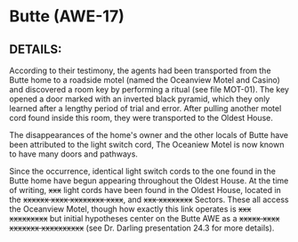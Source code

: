 # Butte (AWE-17)

## DETAILS:

According to their testimony, the agents had been transported from the Butte home to a roadside motel (named the Oceanview Motel and Casino) and discovered a room key by performing a ritual (see file MOT-01). The key opened a door marked with an inverted black pyramid, which they only learned after a lengthy period of trial and error. After pulling another motel cord found inside this room, they were transported to the Oldest House.

The disappearances of the home's owner and the other locals of Butte have been attributed to the light switch cord, The Oceaniew Motel is now known to have many doors and pathways.

Since the occurrence, identical light switch cords to the one found in the Butte home have begun appearing throughout the Oldest House. At the time of writing, ~~xxx~~ light cords have been found in the Oldest House, located in the ~~xxxxxx xxxx xxxxxxxx xxxx~~, and ~~xxx xxxxxxxx~~ Sectors. These all access the Oceanview Motel, though how exactly this link operates is ~~xxx xxxxxxxxx~~ but initial hypotheses center on the Butte AWE as a ~~xxxxx xxxx xxxxxxx xxxxxxxxxx~~ (see Dr. Darling presentation 24.3 for more details).
